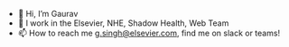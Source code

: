 - 👋 Hi, I’m Gaurav
- 👀 I work in the Elsevier, NHE, Shadow Health, Web Team 
- 📫 How to reach me g.singh@elsevier.com, find me on slack or teams!

<!---
gauravsingh-shadowhealth/gauravsingh-shadowhealth is a ✨ special ✨ repository because its `README.md` (this file) appears on your GitHub profile.
You can click the Preview link to take a look at your changes.
--->
